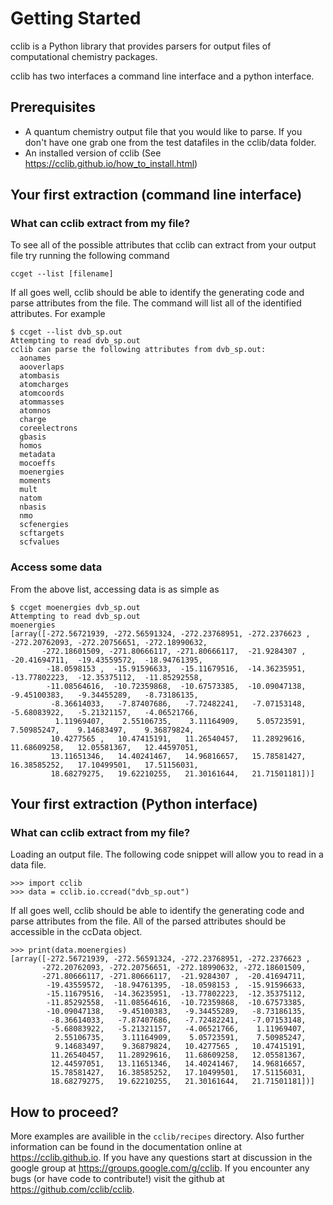 # Getting Started

cclib is a Python library that provides parsers for output files of computational chemistry packages.

cclib has two interfaces a command line interface and a python interface.

## Prerequisites
  - A quantum chemistry output file that you would like to parse. If you don't have one grab one from the test datafiles in the cclib/data folder.
  - An installed version of cclib (See https://cclib.github.io/how_to_install.html)

## Your first extraction (command line interface)

### What can cclib extract from my file?
To see all of the possible attributes that cclib can extract from your output file try running the following command
```
ccget --list [filename]
```

If all goes well, cclib should be able to identify the generating code and parse attributes from the file. The command will list all of the identified attributes. For example
```
$ ccget --list dvb_sp.out 
Attempting to read dvb_sp.out
cclib can parse the following attributes from dvb_sp.out:
  aonames
  aooverlaps
  atombasis
  atomcharges
  atomcoords
  atommasses
  atomnos
  charge
  coreelectrons
  gbasis
  homos
  metadata
  mocoeffs
  moenergies
  moments
  mult
  natom
  nbasis
  nmo
  scfenergies
  scftargets
  scfvalues

```

### Access some data
From the above list, accessing data is as simple as

```
$ ccget moenergies dvb_sp.out
Attempting to read dvb_sp.out
moenergies
[array([-272.56721939, -272.56591324, -272.23768951, -272.2376623 , -272.20762093, -272.20756651, -272.18990632,
       -272.18601509, -271.80666117, -271.80666117,  -21.9284307 ,  -20.41694711,  -19.43559572,  -18.94761395,
        -18.0598153 ,  -15.91596633,  -15.11679516,  -14.36235951,  -13.77802223,  -12.35375112,  -11.85292558,
        -11.08564616,  -10.72359868,  -10.67573385,  -10.09047138,   -9.45100383,   -9.34455289,   -8.73186135,
         -8.36614033,   -7.87407686,   -7.72482241,   -7.07153148,   -5.68083922,   -5.21321157,   -4.06521766,
          1.11969407,    2.55106735,    3.11164909,    5.05723591,    7.50985247,    9.14683497,    9.36879824,
         10.4277565 ,   10.47415191,   11.26540457,   11.28929616,   11.68609258,   12.05581367,   12.44597051,
         13.11651346,   14.40241467,   14.96816657,   15.78581427,   16.38585252,   17.10499501,   17.51156031,
         18.68279275,   19.62210255,   21.30161644,   21.71501181])]

```

## Your first extraction (Python interface)

### What can cclib extract from my file?
Loading an output file. The following code snippet will allow you to read in a data file.
```
>>> import cclib 
>>> data = cclib.io.ccread("dvb_sp.out")
```

If all goes well, cclib should be able to identify the generating code and parse attributes from the file. All of the parsed attributes should be accessible in the ccData object.
```
>>> print(data.moenergies)
[array([-272.56721939, -272.56591324, -272.23768951, -272.2376623 ,
       -272.20762093, -272.20756651, -272.18990632, -272.18601509,
       -271.80666117, -271.80666117,  -21.9284307 ,  -20.41694711,
        -19.43559572,  -18.94761395,  -18.0598153 ,  -15.91596633,
        -15.11679516,  -14.36235951,  -13.77802223,  -12.35375112,
        -11.85292558,  -11.08564616,  -10.72359868,  -10.67573385,
        -10.09047138,   -9.45100383,   -9.34455289,   -8.73186135,
         -8.36614033,   -7.87407686,   -7.72482241,   -7.07153148,
         -5.68083922,   -5.21321157,   -4.06521766,    1.11969407,
          2.55106735,    3.11164909,    5.05723591,    7.50985247,
          9.14683497,    9.36879824,   10.4277565 ,   10.47415191,
         11.26540457,   11.28929616,   11.68609258,   12.05581367,
         12.44597051,   13.11651346,   14.40241467,   14.96816657,
         15.78581427,   16.38585252,   17.10499501,   17.51156031,
         18.68279275,   19.62210255,   21.30161644,   21.71501181])]
```


## How to proceed?
More examples are availible in the `cclib/recipes` directory.
Also further information can be found in the documentation online at https://cclib.github.io.
If you have any questions start at discussion in the google group at https://groups.google.com/g/cclib.
If you encounter any bugs (or have code to contribute!) visit the github at https://github.com/cclib/cclib.
